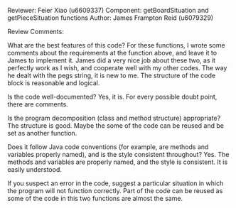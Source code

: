 Reviewer: Feier Xiao (u6609337)
Component: getBoardSituation and getPieceSituation functions
Author: James Frampton Reid (u6079329)

Review Comments:

What are the best features of this code?
For these functions, I wrote some comments about the requirements at the function above, and leave it to James to implement it.
James did a very nice job about these two, as it perfectly work as I wish, and cooperate well with my other codes.
The way he dealt with the pegs string, it is new to me. The structure of the code block is reasonable and logical.

Is the code well-documented?
Yes, it is. For every possible doubt point, there are comments.

Is the program decomposition (class and method structure) appropriate?
The structure is good. Maybe the some of the code can be reused and be set as another function.

Does it follow Java code conventions (for example, are methods and variables properly named), and is the style consistent throughout?
Yes. The methods and variables are properly named, and the style is consistent. It is easily understood.

If you suspect an error in the code, suggest a particular situation in which the program will not function correctly.
Part of the code can be reused as some of the code in this two functions are almost the same.
